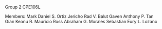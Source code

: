 Group 2 CPE106L

Members:
Mark Daniel S. Ortiz
Jericho Rad V. Balut
Gaven Anthony P. Tan
Gian Keanu R. Mauricio
Ross Abraham G. Morales
Sebastian Eury L. Lozano
